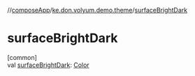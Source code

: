 //[composeApp](../../index.md)/[ke.don.volyum.demo.theme](index.md)/[surfaceBrightDark](surface-bright-dark.md)

# surfaceBrightDark

[common]\
val [surfaceBrightDark](surface-bright-dark.md): [Color](https://developer.android.com/reference/kotlin/androidx/compose/ui/graphics/Color.html)
